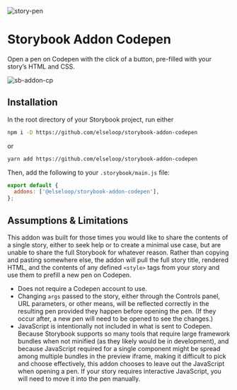 ![story-pen](https://user-images.githubusercontent.com/1466832/216483536-990da991-6fde-4242-8fae-c33017fa8b11.png)

# Storybook Addon Codepen

Open a pen on Codepen with the click of a button, pre-filled with your story’s HTML and CSS.

![sb-addon-cp](https://user-images.githubusercontent.com/1466832/216485955-229d615f-67aa-4c81-ad0e-eb5bf1ae66cf.gif)

## Installation
In the root directory of your Storybook project, run either

```bash
npm i -D https://github.com/elseloop/storybook-addon-codepen
```

or

```bash
yarn add https://github.com/elseloop/storybook-addon-codepen
```
Then, add the following to your `.storybook/main.js` file:

```js
export default {
  addons: ['@elseloop/storybook-addon-codepen'],
};
```

## Assumptions & Limitations

This addon was built for those times you would like to share the contents of a single story, either to seek help or to create a minimal use case, but are unable to share the full Storybook for whatever reason. Rather than copying and pasting somewhere else, the addon will pull the full story title, rendered HTML, and the contents of any defined `<style>` tags from your story and use them to prefill a new pen on Codepen.

- Does not require a Codepen account to use.
- Changing `args` passed to the story, either through the Controls panel, URL parameters, or other means, will be reflected correctly in the resulting pen provided they happen before opening the pen. (If they occur after, a new pen will need to be opened to see the changes.)
- JavaScript is intentionally not included in what is sent to Codepen. Because Storybook supports so many tools that require large framework bundles when not minified (as they likely would be in development), and because JavaScript required for a single component might be spread among multiple bundles in the preview iframe, making it difficult to pick and choose effectively, this addon chooses to leave out the JavaScript when opening a pen. If your story requires interactive JavaScript, you will need to move it into the pen manually.
